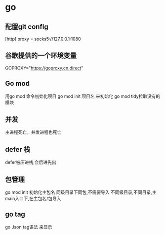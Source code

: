 # go
## 配置git config
[http]
	proxy = socks5://127.0.0.1:1080

## 谷歌提供的一个环境变量
GOPROXY="https://goproxy.cn,direct"

## Go mod
用go mod 命令初始化项目
go mod init 项目名 来初始化
go mod tidy拉取没有的模块

## 并发
主进程死亡，并发进程也死亡

## defer 栈
defer被压进栈,会后进先出

## 包管理
go mod init 初始化主包名
同级目录下同包,不需要导入
不同级目录,不同目录,主main入口下,在主包名/包导入

## go tag
go Json tag语法 来显示





